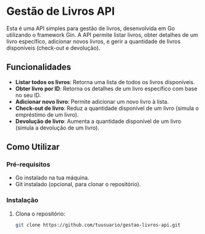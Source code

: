 # Gestão de Livros API

Esta é uma API simples para gestão de livros, desenvolvida em Go utilizando o framework Gin. A API permite listar livros, obter detalhes de um livro específico, adicionar novos livros, e gerir a quantidade de livros disponíveis (check-out e devolução).

## Funcionalidades

- **Listar todos os livros**: Retorna uma lista de todos os livros disponíveis.
- **Obter livro por ID**: Retorna os detalhes de um livro específico com base no seu ID.
- **Adicionar novo livro**: Permite adicionar um novo livro à lista.
- **Check-out de livro**: Reduz a quantidade disponível de um livro (simula o empréstimo de um livro).
- **Devolução de livro**: Aumenta a quantidade disponível de um livro (simula a devolução de um livro).

## Como Utilizar

### Pré-requisitos

- Go instalado na tua máquina.
- Git instalado (opcional, para clonar o repositório).

### Instalação

1. Clona o repositório:

   ```bash
   git clone https://github.com/tuusuario/gestao-livros-api.git
